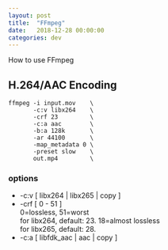```yaml
---
layout: post
title:  "FFmpeg"
date:   2018-12-28 00:00:00
categories: dev
---
```


How to use FFmpeg

## H.264/AAC Encoding

```
ffmpeg -i input.mov    \
       -c:v libx264    \
       -crf 23         \
       -c:a aac        \
       -b:a 128k       \
       -ar 44100       \
       -map_metadata 0 \
       -preset slow    \
       out.mp4         \
```

### options

* -c:v [ libx264 | libx265 | copy ]
* -crf [ 0 - 51 ]<br>
    0=lossless, 51=worst<br>
    for libx264, default: 23. 18=almost lossless<br>
    for libx265, default: 28.
* -c:a [ libfdk\_aac | aac | copy ]

